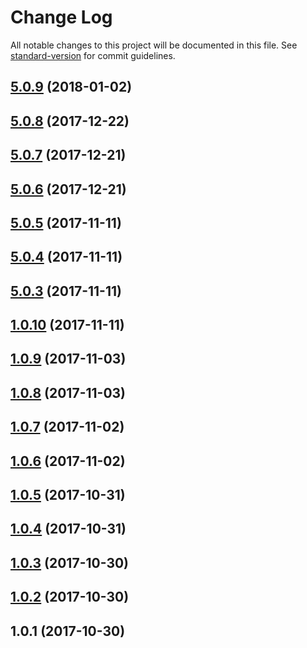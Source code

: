 # Change Log

All notable changes to this project will be documented in this file. See [standard-version](https://github.com/conventional-changelog/standard-version) for commit guidelines.

<a name="5.0.9"></a>
## [5.0.9](https://github.com/raptorbox/raptor-broker/compare/v5.0.8...v5.0.9) (2018-01-02)



<a name="5.0.8"></a>
## [5.0.8](https://github.com/raptorbox/raptor-broker/compare/v5.0.7...v5.0.8) (2017-12-22)



<a name="5.0.7"></a>
## [5.0.7](https://github.com/raptorbox/raptor-broker/compare/v5.0.6...v5.0.7) (2017-12-21)



<a name="5.0.6"></a>
## [5.0.6](https://github.com/raptorbox/raptor-broker/compare/v5.0.5...v5.0.6) (2017-12-21)



<a name="5.0.5"></a>
## [5.0.5](https://github.com/raptorbox/raptor-broker/compare/v5.0.4...v5.0.5) (2017-11-11)



<a name="5.0.4"></a>
## [5.0.4](https://github.com/raptorbox/raptor-broker/compare/v5.0.3...v5.0.4) (2017-11-11)



<a name="5.0.3"></a>
## [5.0.3](https://github.com/raptorbox/raptor-broker/compare/v5.0.2...v5.0.3) (2017-11-11)



<a name="1.0.10"></a>
## [1.0.10](https://github.com/raptorbox/raptor-broker/compare/v5.0.1...v1.0.10) (2017-11-11)



<a name="1.0.9"></a>
## [1.0.9](https://github.com/raptorbox/raptor-broker/compare/v1.0.8...v1.0.9) (2017-11-03)



<a name="1.0.8"></a>
## [1.0.8](https://github.com/raptorbox/raptor-broker/compare/v1.0.7...v1.0.8) (2017-11-03)



<a name="1.0.7"></a>
## [1.0.7](https://github.com/raptorbox/raptor-broker/compare/v1.0.6...v1.0.7) (2017-11-02)



<a name="1.0.6"></a>
## [1.0.6](https://github.com/raptorbox/raptor-broker/compare/v1.0.5...v1.0.6) (2017-11-02)



<a name="1.0.5"></a>
## [1.0.5](https://github.com/muka/raptor-broker/compare/v1.0.4...v1.0.5) (2017-10-31)



<a name="1.0.4"></a>
## [1.0.4](https://github.com/muka/raptor-broker/compare/v1.0.3...v1.0.4) (2017-10-31)



<a name="1.0.3"></a>
## [1.0.3](https://github.com/muka/raptor-broker/compare/v1.0.2...v1.0.3) (2017-10-30)



<a name="1.0.2"></a>
## [1.0.2](https://github.com/muka/raptor-broker/compare/v1.0.1...v1.0.2) (2017-10-30)



<a name="1.0.1"></a>
## 1.0.1 (2017-10-30)
